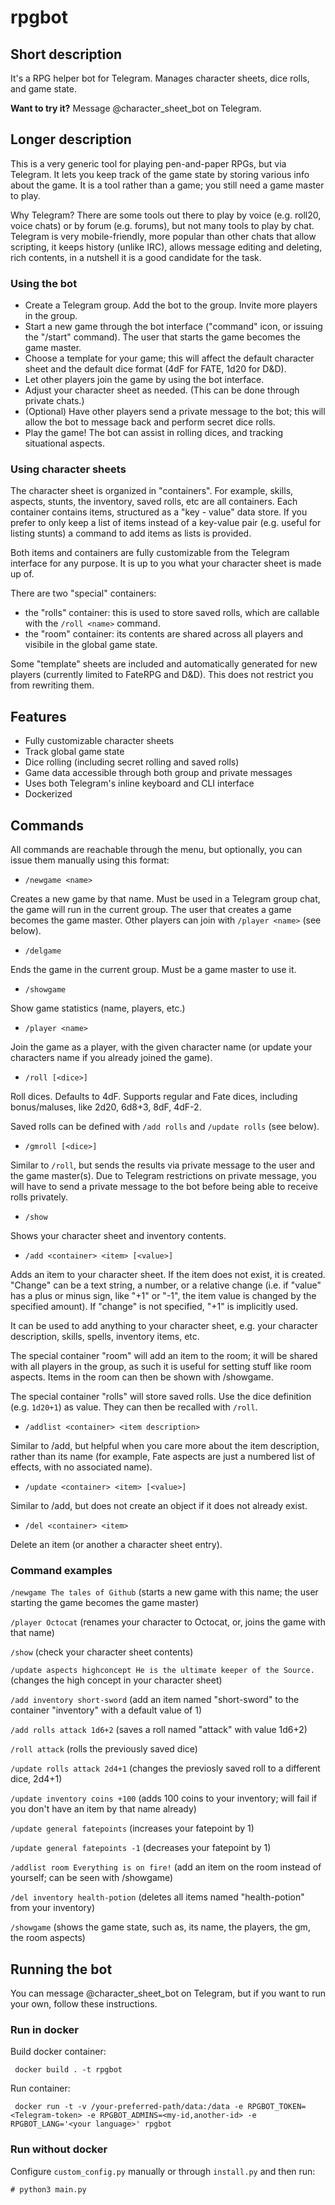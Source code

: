
# rpgbot

## Short description

It's a RPG helper bot for Telegram. Manages character sheets, dice rolls, and game state.

**Want to try it?** Message @character_sheet_bot on Telegram.

## Longer description

This is a very generic tool for playing pen-and-paper RPGs, but via Telegram. It lets you keep track of the game state by storing various info about the game. It is a tool rather than a game; you still need a game master to play.

Why Telegram? There are some tools out there to play by voice (e.g. roll20, voice chats) or by forum (e.g. forums), but not many tools to play by chat. Telegram is very mobile-friendly, more popular than other chats that allow scripting, it keeps history (unlike IRC), allows message editing and deleting, rich contents, in a nutshell it is a good candidate for the task.

### Using the bot

  - Create a Telegram group. Add the bot to the group. Invite more players in the group. 
  - Start a new game through the bot interface ("command" icon, or issuing the "/start" command). The user that starts the game becomes the game master.
  - Choose a template for your game; this will affect the default character sheet and the default dice format (4dF for FATE, 1d20 for D&D).
  - Let other players join the game by using the bot interface.
  - Adjust your character sheet as needed. (This can be done through private chats.)
  - (Optional) Have other players send a private message to the bot; this will allow the bot to message back and perform secret dice rolls.
  - Play the game! The bot can assist in rolling dices, and tracking situational aspects.

### Using character sheets

The character sheet is organized in "containers". For example, skills, aspects, stunts, the inventory, saved rolls, etc are all containers. Each container contains items, structured as a "key - value" data store. If you prefer to only keep a list of items instead of a key-value pair (e.g. useful for listing stunts) a command to add items as lists is provided.

Both items and containers are fully customizable from the Telegram interface for any purpose. It is up to you what your character sheet is made up of. 

There are two "special" containers:
  - the "rolls" container: this is used to store saved rolls, which are callable with the `/roll <name>` command.
  - the "room" container: its contents are shared across all players and visibile in the global game state.

Some "template" sheets are included and automatically generated for new players (currently limited to FateRPG and D&D). This does not restrict you from rewriting them.

## Features

  * Fully customizable character sheets
  * Track global game state
  * Dice rolling (including secret rolling and saved rolls)
  * Game data accessible through both group and private messages
  * Uses both Telegram's inline keyboard and CLI interface
  * Dockerized

## Commands

All commands are reachable through the menu, but optionally, you can issue them manually using this format:

  - `/newgame <name>`

Creates a new game by that name. Must be used in a Telegram group chat, the game will run in the current group. The user that creates a game becomes the game master. Other players can join with `/player <name>` (see below).

  - `/delgame`

Ends the game in the current group. Must be a game master to use it.

  - `/showgame`

Show game statistics (name, players, etc.)

  - `/player <name>`

Join the game as a player, with the given character name (or update your characters name if you already joined the game).

  - `/roll [<dice>]`

Roll dices. Defaults to 4dF. Supports regular and Fate dices, including bonus/maluses, like 2d20, 6d8+3, 8dF, 4dF-2.

Saved rolls can be defined with `/add rolls` and `/update rolls` (see below).

  - `/gmroll [<dice>]`

Similar to `/roll`, but sends the results via private message to the user and the game master(s). Due to Telegram restrictions on private message, you will have to send a private message to the bot before being able to receive rolls privately.

  - `/show`

Shows your character sheet and inventory contents.

  - `/add <container> <item> [<value>]`

Adds an item to your character sheet. If the item does not exist, it is created. "Change" can be a text string, a number, or a relative change (i.e. if "value" has a plus or minus sign, like "+1" or "-1", the item value is changed by the specified amount). If "change" is not specified, "+1" is implicitly used.

It can be used to add anything to your character sheet, e.g. your character description, skills, spells, inventory items, etc.

The special container "room" will add an item to the room; it will be shared with all players in the group, as such it is useful for setting stuff like room aspects. Items in the room can then be shown with /showgame.

The special container "rolls" will store saved rolls. Use the dice definition (e.g. `1d20+1`) as value. They can then be recalled with `/roll`.

  - `/addlist <container> <item description>`

Similar to /add, but helpful when you care more about the item description, rather than its name (for example, Fate aspects are just a numbered list of effects, with no associated name).

  - `/update <container> <item> [<value>]`

Similar to /add, but does not create an object if it does not already exist.

  - `/del <container> <item>`

Delete an item (or another a character sheet entry). 

### Command examples

`/newgame The tales of Github` (starts a new game with this name; the user starting the game becomes the game master)

`/player Octocat` (renames your character to Octocat, or, joins the game with that name)

`/show` (check your character sheet contents)

`/update aspects highconcept He is the ultimate keeper of the Source.` (changes the high concept in your character sheet)

`/add inventory short-sword` (add an item named "short-sword" to the container "inventory" with a default value of 1)

`/add rolls attack 1d6+2` (saves a roll named "attack" with value 1d6+2)

`/roll attack` (rolls the previously saved dice)

`/update rolls attack 2d4+1` (changes the previosly saved roll to a different dice, 2d4+1)

`/update inventory coins +100` (adds 100 coins to your inventory; will fail if you don't have an item by that name already)

`/update general fatepoints` (increases your fatepoint by 1)

`/update general fatepoints -1` (decreases your fatepoint by 1)

`/addlist room Everything is on fire!` (add an item on the room instead of yourself; can be seen with /showgame)

`/del inventory health-potion` (deletes all items named "health-potion" from your inventory)

`/showgame` (shows the game state, such as, its name, the players, the gm, the room aspects)

## Running the bot

You can message @character_sheet_bot on Telegram, but if you want to run your own, follow these instructions.

### Run in docker

Build docker container:
```
 docker build . -t rpgbot
```


Run container:
```
 docker run -t -v /your-preferred-path/data:/data -e RPGBOT_TOKEN=<Telegram-token> -e RPGBOT_ADMINS=<my-id,another-id> -e RPGBOT_LANG='<your language>' rpgbot
```

### Run without docker

Configure `custom_config.py` manually or through `install.py` and then run:

```
# python3 main.py
```

